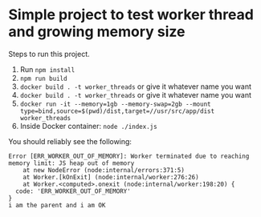 Simple project to test worker thread and growing memory size
============================================================

Steps to run this project.

1. Run `npm install`
2. `npm run build`
3. `docker build . -t worker_threads` or give it whatever name you want
4. `docker build . -t worker_threads` or give it whatever name you want
5. `docker run -it --memory=1gb --memory-swap=2gb --mount type=bind,source=$(pwd)/dist,target=//usr/src/app/dist worker_threads`
6. Inside Docker container: `node ./index.js`

You should reliably see the following:

```
Error [ERR_WORKER_OUT_OF_MEMORY]: Worker terminated due to reaching memory limit: JS heap out of memory
    at new NodeError (node:internal/errors:371:5)
    at Worker.[kOnExit] (node:internal/worker:276:26)
    at Worker.<computed>.onexit (node:internal/worker:198:20) {
  code: 'ERR_WORKER_OUT_OF_MEMORY'
}
i am the parent and i am OK
```
